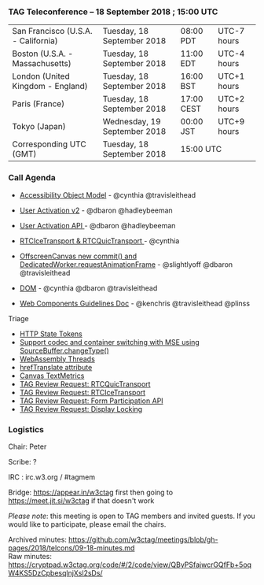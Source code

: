### TAG Teleconference – 18 September 2018 ; 15:00 UTC

<table>
<tr><td> San Francisco (U.S.A. - California) <td> Tuesday, 18 September 2018 <td> 08:00 PDT <td> UTC-7 hours
<tr><td> Boston (U.S.A. - Massachusetts) <td> Tuesday, 18 September 2018 <td> 11:00 EDT <td> UTC-4 hours
<tr><td> London (United Kingdom - England) <td> Tuesday, 18 September 2018 <td> 16:00 BST <td> UTC+1 hours
<tr><td> Paris (France) <td> Tuesday, 18 September 2018 <td> 17:00 CEST <td> UTC+2 hours
<tr><td> Tokyo (Japan) <td> Wednesday, 19 September 2018 <td> 00:00 JST <td> UTC+9 hours
<tr><td> Corresponding UTC (GMT) <td> Tuesday, 18 September 2018 <td colspan=2> 15:00 UTC
</table>


### Call Agenda

* [Accessibility Object Model](https://github.com/w3ctag/design-reviews/issues/134) - @cynthia @travisleithead
* [User Activation v2](https://github.com/w3ctag/design-reviews/issues/295) - @dbaron @hadleybeeman
* [User Activation API ](https://github.com/w3ctag/design-reviews/issues/300) - @dbaron @hadleybeeman
* [RTCIceTransport & RTCQuicTransport ](https://github.com/w3ctag/design-reviews/issues/296) - @cynthia

* [OffscreenCanvas new commit() and DedicatedWorker.requestAnimationFrame](https://github.com/w3ctag/design-reviews/issues/288) - @slightlyoff @dbaron @travisleithead
* [DOM](https://github.com/w3ctag/design-reviews/issues/229) - @cynthia @dbaron @travisleithead
* [Web Components Guidelines Doc](https://github.com/w3ctag/design-reviews/issues/229) - @kenchris @travisleithead @plinss

Triage
* [HTTP State Tokens](https://github.com/w3ctag/design-reviews/issues/297)
* [Support codec and container switching with MSE using SourceBuffer.changeType() ](https://github.com/w3ctag/design-reviews/issues/298)
* [WebAssembly Threads ](https://github.com/w3ctag/design-reviews/issues/299)
* [hrefTranslate attribute](https://github.com/w3ctag/design-reviews/issues/301)
* [Canvas TextMetrics](https://github.com/w3ctag/design-reviews/issues/302)
* [TAG Review Request: RTCQuicTransport](https://github.com/w3ctag/design-reviews/issues/303)
* [TAG Review Request: RTCIceTransport](https://github.com/w3ctag/design-reviews/issues/304)
* [TAG Review Request: Form Participation API](https://github.com/w3ctag/design-reviews/issues/305)
* [TAG Review Request: Display Locking](https://github.com/w3ctag/design-reviews/issues/306)

### Logistics

Chair: Peter

Scribe: ?

IRC : irc.w3.org / #tagmem

Bridge: https://appear.in/w3ctag first then going to https://meet.jit.si/w3ctag if that doesn't work

*Please note*: this meeting is open to TAG members and invited guests. If you would like to participate, please email the chairs.

Archived minutes: https://github.com/w3ctag/meetings/blob/gh-pages/2018/telcons/09-18-minutes.md  
Raw minutes: https://cryptpad.w3ctag.org/code/#/2/code/view/QByPSfajwcrGQfFb+5oqW4KS5DzCpbesqlnjXsl2sDs/
